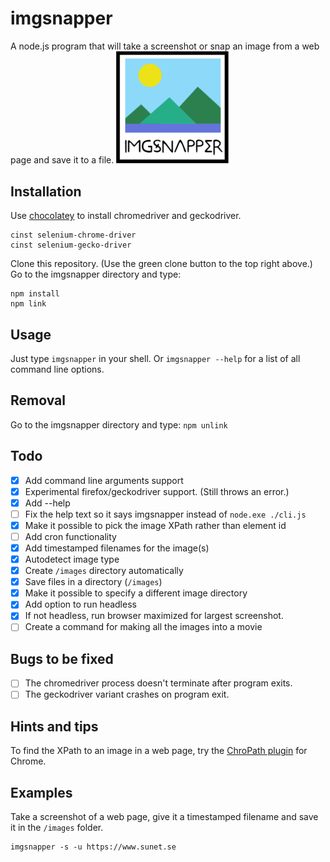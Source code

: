 # imgsnapper
A node.js program that will take a screenshot or snap an image from a web page and save it to a file.
<img src='/logo.png' alt='imgsnapper logo' width='180'/>

## Installation
Use [chocolatey](https://chocolatey.org/) to install chromedriver and geckodriver.
```
cinst selenium-chrome-driver
cinst selenium-gecko-driver
```
Clone this repository. (Use the green clone button to the top right above.)
Go to the imgsnapper directory and type:
```
npm install
npm link
```

## Usage

Just type `imgsnapper` in your shell. Or `imgsnapper --help` for a list of all command line options.

## Removal

Go to the imgsnapper directory and type: `npm unlink`

## Todo
- [x] Add command line arguments support
- [x] Experimental firefox/geckodriver support. (Still throws an error.)
- [x] Add --help
- [ ] Fix the help text so it says imgsnapper instead of `node.exe ./cli.js`
- [x] Make it possible to pick the image XPath rather than element id
- [ ] Add cron functionality
- [x] Add timestamped filenames for the image(s)
- [x] Autodetect image type
- [x] Create `/images` directory automatically
- [x] Save files in a directory (`/images`)
- [x] Make it possible to specify a different image directory
- [x] Add option to run headless
- [x] If not headless, run browser maximized for largest screenshot.
- [ ] Create a command for making all the images into a movie

## Bugs to be fixed
- [ ] The chromedriver process doesn't terminate after program exits.
- [ ] The geckodriver variant crashes on program exit.

## Hints and tips
To find the XPath to an image in a web page, try the [ChroPath plugin](https://chrome.google.com/webstore/detail/chropath/ljngjbnaijcbncmcnjfhigebomdlkcjo) for Chrome.

## Examples
Take a screenshot of a web page, give it a timestamped filename and save it in the `/images` folder.
```
imgsnapper -s -u https://www.sunet.se
```